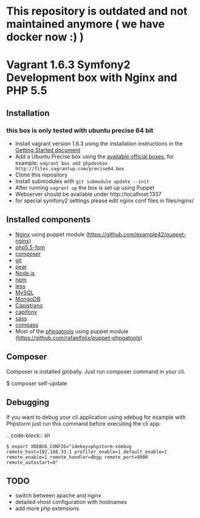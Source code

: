 
This repository is outdated and not maintained anymore ( we have docker now :) )
================================================================================





Vagrant 1.6.3 Symfony2 Development box with Nginx and PHP 5.5
=============================================================

Installation
------------

### this box is only tested with ubuntu precise 64 bit

* Install vagrant version 1.6.3 using the installation instructions in the [Getting Started document](http://docs.vagrantup.com/v2/getting-started/)
* Add a Ubuntu Precise box using the [available official boxes](https://github.com/mitchellh/vagrant/wiki/Available-Vagrant-Boxes), for example: ```vagrant box add phpdevbox http://files.vagrantup.com/precise64.box```
* Clone this repository
* Install submodules with ```git submodule update --init```
* After running ```vagrant up``` the box is set up using Puppet
* Webserver should be available under http://localhost:1337
* for special symfony2 settings please edit nginx conf files in files/nginx/

Installed components
--------------------

* [Nginx](http://nginx.org) using puppet module (https://github.com/example42/puppet-nginx)
* [php5.5-fpm](http://php-fpm.org)
* [composer](http://getcomposer.org)
* [git](http://git-scm.com/)
* [pear](http://pear.php.net/)
* [Node.js](http://nodejs.org/)
* [npm](http://npmjs.org/)
* [less](http://lesscss.org/)
* [MySQL](http://dev.mysql.com/downloads/mysql/)
* [MongoDB](http://www.mongodb.org/)
* [Capistrano](https://github.com/capistrano/capistrano)
* [capifony](http://capifony.org/)
* [sass](http://sass-lang.com/)
* [compass](http://compass-style.org/)
* Most of the [phpqatools](http://www.phpqatools.org) using puppet module (https://github.com/rafaelfelix/puppet-phpqatools)

Composer
---------
Composer is installed globally. Just run composer command in your cli.

$ composer self-update


Debugging
---------

If you want to debug your cli application using xdebug for example with Phpstorm just run this command before executing the cli app:

.. code-block:: sh

    $ export XDEBUG_CONFIG="idekey=phpstorm-xdebug remote_host=192.168.33.1 profiler_enable=1 default_enable=1 remote_enable=1 remote_handler=dbgp remote_port=9000 remote_autostart=0"


TODO
----
* switch between apache and nginx
* detailed vhost configuration with hostnames
* add more php extensions
